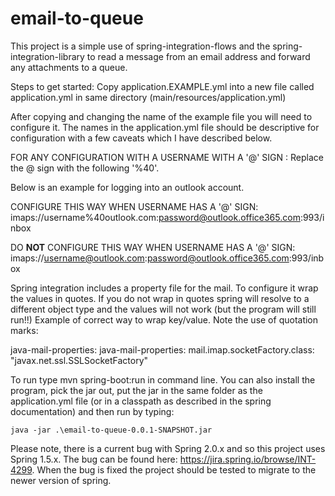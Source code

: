 # email-to-queue
This project is a simple use of spring-integration-flows and the spring-integration-library to read a message from an email address and forward any attachments to a queue.

Steps to get started:
Copy application.EXAMPLE.yml into a new file called application.yml in same directory (main/resources/application.yml)

After copying and changing the name of the example file you will need to configure it. The names in the application.yml file should be descriptive for configuration with a few caveats which I have described below.

FOR ANY CONFIGURATION WITH A USERNAME WITH A '@' SIGN : Replace the @ sign with the following '%40'.

Below is an example for logging into an outlook account.

CONFIGURE THIS WAY WHEN USERNAME HAS A '@' SIGN:
imaps://username%40outlook.com:password@outlook.office365.com:993/inbox

DO **NOT** CONFIGURE THIS WAY WHEN USERNAME HAS A '@' SIGN:
imaps://username@outlook.com:password@outlook.office365.com:993/inbox

Spring integration includes a property file for the mail. To configure it wrap the values in quotes. If you do not wrap in quotes spring will resolve to a different object type and the values will not work (but the program will still run!!)
Example of correct way to wrap key/value. Note the use of quotation marks:

java-mail-properties:
  java-mail-properties:
    mail.imap.socketFactory.class: "javax.net.ssl.SSLSocketFactory"  

To run type mvn spring-boot:run in command line. You can also install the program, pick the jar out, put the jar in the same folder as the application.yml file (or in a classpath as described in the spring documentation) and then run by typing: 

`java -jar .\email-to-queue-0.0.1-SNAPSHOT.jar`

Please note, there is a current bug with Spring 2.0.x and so this project uses Spring 1.5.x. The bug can be found here:
https://jira.spring.io/browse/INT-4299. When the bug is fixed the project should be tested to migrate to the newer version of spring.
